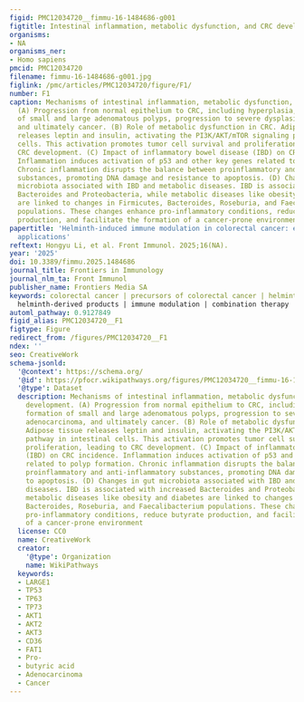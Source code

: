```yaml
---
figid: PMC12034720__fimmu-16-1484686-g001
figtitle: Intestinal inflammation, metabolic dysfunction, and CRC development
organisms:
- NA
organisms_ner:
- Homo sapiens
pmcid: PMC12034720
filename: fimmu-16-1484686-g001.jpg
figlink: /pmc/articles/PMC12034720/figure/F1/
number: F1
caption: Mechanisms of intestinal inflammation, metabolic dysfunction, and CRC development.
  (A) Progression from normal epithelium to CRC, including hyperplasia, formation
  of small and large adenomatous polyps, progression to severe dysplasia, adenocarcinoma,
  and ultimately cancer. (B) Role of metabolic dysfunction in CRC. Adipose tissue
  releases leptin and insulin, activating the PI3K/AKT/mTOR signaling pathway in intestinal
  cells. This activation promotes tumor cell survival and proliferation, leading to
  CRC development. (C) Impact of inflammatory bowel disease (IBD) on CRC incidence.
  Inflammation induces activation of p53 and other key genes related to polyp formation.
  Chronic inflammation disrupts the balance between proinflammatory and anti-inflammatory
  substances, promoting DNA damage and resistance to apoptosis. (D) Changes in gut
  microbiota associated with IBD and metabolic diseases. IBD is associated with increased
  Bacteroides and Proteobacteria, while metabolic diseases like obesity and diabetes
  are linked to changes in Firmicutes, Bacteroides, Roseburia, and Faecalibacterium
  populations. These changes enhance pro-inflammatory conditions, reduce butyrate
  production, and facilitate the formation of a cancer-prone environment
papertitle: 'Helminth-induced immune modulation in colorectal cancer: exploring therapeutic
  applications'
reftext: Hongyu Li, et al. Front Immunol. 2025;16(NA).
year: '2025'
doi: 10.3389/fimmu.2025.1484686
journal_title: Frontiers in Immunology
journal_nlm_ta: Front Immunol
publisher_name: Frontiers Media SA
keywords: colorectal cancer | precursors of colorectal cancer | helminth therapy |
  helminth-derived products | immune modulation | combination therapy
automl_pathway: 0.9127849
figid_alias: PMC12034720__F1
figtype: Figure
redirect_from: /figures/PMC12034720__F1
ndex: ''
seo: CreativeWork
schema-jsonld:
  '@context': https://schema.org/
  '@id': https://pfocr.wikipathways.org/figures/PMC12034720__fimmu-16-1484686-g001.html
  '@type': Dataset
  description: Mechanisms of intestinal inflammation, metabolic dysfunction, and CRC
    development. (A) Progression from normal epithelium to CRC, including hyperplasia,
    formation of small and large adenomatous polyps, progression to severe dysplasia,
    adenocarcinoma, and ultimately cancer. (B) Role of metabolic dysfunction in CRC.
    Adipose tissue releases leptin and insulin, activating the PI3K/AKT/mTOR signaling
    pathway in intestinal cells. This activation promotes tumor cell survival and
    proliferation, leading to CRC development. (C) Impact of inflammatory bowel disease
    (IBD) on CRC incidence. Inflammation induces activation of p53 and other key genes
    related to polyp formation. Chronic inflammation disrupts the balance between
    proinflammatory and anti-inflammatory substances, promoting DNA damage and resistance
    to apoptosis. (D) Changes in gut microbiota associated with IBD and metabolic
    diseases. IBD is associated with increased Bacteroides and Proteobacteria, while
    metabolic diseases like obesity and diabetes are linked to changes in Firmicutes,
    Bacteroides, Roseburia, and Faecalibacterium populations. These changes enhance
    pro-inflammatory conditions, reduce butyrate production, and facilitate the formation
    of a cancer-prone environment
  license: CC0
  name: CreativeWork
  creator:
    '@type': Organization
    name: WikiPathways
  keywords:
  - LARGE1
  - TP53
  - TP63
  - TP73
  - AKT1
  - AKT2
  - AKT3
  - CD36
  - FAT1
  - Pro-
  - butyric acid
  - Adenocarcinoma
  - Cancer
---
```

